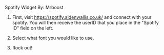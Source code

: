 Spotify Widget By: Mrboost

1. First, visit https://spotify.aidenwallis.co.uk/ and connect with your spotify. You will then receive the userID that you place in the "Spotify ID" field on the left.

2. Select what font you would like to use.

3. Rock out!
